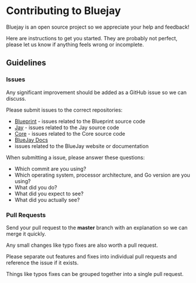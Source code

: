 # Contributing to Bluejay

Bluejay is an open source project so we appreciate your help and
feedback!

Here are instructions to get you started. They are probably not perfect, 
please let us know if anything feels wrong or incomplete.

## Guidelines

### Issues

Any significant improvement should be added as a GitHub issue so we can
discuss.

Please submit issues to the correct repositories:

- [Blueprint](https://github.com/blue-jay/blueprint/issues) - issues
related to the Blueprint source code
- [Jay](https://github.com/blue-jay/jay/issues) - issues related to
the Jay source code
- [Core](https://github.com/blue-jay/core/issues) - issues related to
the Core source code
- [BlueJay Docs](https://github.com/blue-jay/blue-jay.github.io.hugo/issues)
- issues related to the BlueJay website or documentation

When submitting a issue, please answer these questions:

- Which commit are you using?
- Which operating system, processor architecture, and Go version are you using?
- What did you do?
- What did you expect to see?
- What did you actually see?

### Pull Requests

Send your pull request to the **master** branch with an explanation so
we can merge it quickly.

Any small changes like typo fixes are also worth a pull request.

Please separate out features and fixes into individual pull requests
and reference the issue if it exists.

Things like typos fixes can be grouped together into a single pull
request.